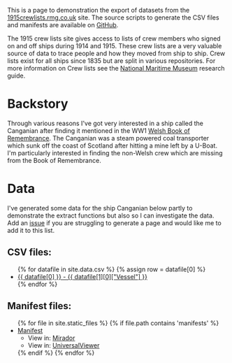 
This is a page to demonstration the export of datasets from the [1915crewlists.rmg.co.uk](https://1915crewlists.rmg.co.uk) site. The source scripts to generate the CSV files and manifests are available on [GitHub](https://github.com/glenrobson/1915crewlists/).

The 1915 crew lists site gives access to lists of crew members who signed on and off ships during 1914 and 1915. These crew lists are a very valuable source of data to trace people and how they moved from ship to ship. Crew lists exist for all ships since 1835 but are split in various repositories. For more information on Crew lists see the [National Maritime Museum](https://www.rmg.co.uk/discover/researchers/research-guides/research-guide-c1-merchant-navy-tracing-people-crew-lists) research guide.

# Backstory

Through various reasons I've got very interested in a ship called the Canganian after finding it mentioned in the WW1 [Welsh Book of Remembrance](http://hdl.handle.net/10107/4642022). The Canganian was a steam powered coal transporter which sunk off the coast of Scotland after hitting a mine left by a U-Boat. I'm particularly interested in finding the non-Welsh crew which are missing from the Book of Remembrance. 

# Data

I've generated some data for the ship Canganian below partly to demonstrate the extract functions but also so I can investigate the data. Add an [issue](https://github.com/glenrobson/1915crewlists/issues) if you are struggling to generate a page and would like me to add it to this list.

## CSV files:

<ul>
    {% for datafile in site.data.csv %}
    {% assign row = datafile[0] %}
      <li>
        <a href="https://github.com/glenrobson/1915crewlists/tree/main/docs/_data/csv/{{ datafile[0] }}.csv">
          {{ datafile[0] }} - {{ datafile[1][0]["Vessel"] }}
        </a>
      </li>
    {% endfor %}
</ul>


## Manifest files:

<ul>
{% for file in site.static_files %}
    {% if file.path contains 'manifests' %}
<li data-url="{{site.baseurl}}{{file.path }}" class="manifest"><a href="{{site.baseurl}}{{ file.path }}">Manifest</a><ul><li>View in: <a href="https://projectmirador.org/embed/?iiif-content={{site.url}}{{site.baseurl}}{{ file.path }}">Mirador</a></li><li>View in: <a href="https://uv-v3.netlify.app/#?c=&m=&s=&cv=&manifest={{site.url}}{{site.baseurl}}{{ file.path }}">UniversalViewer</a></li></ul></li>
    {% endif %}
{% endfor %}
</ul>

<script>
    var manifests = document.getElementsByClassName("manifest")
    var requests = [];
    for (var i = 0; i < manifests.length; i++) {
        var li = manifests[i];
        var xhr = new XMLHttpRequest();
        xhr.open("GET", li.dataset.url, false);
        xhr.onreadystatechange = function(){
            if (xhr.readyState === 4){
                if (xhr.status === 200){
                    console.log("xhr done successfully: " + li.dataset.url);
                    var manifest = JSON.parse(xhr.responseText);

                    li.firstChild.innerHTML = manifest.label.en[0];
                } else {
                    console.log("xhr failed");
                }
            } else {
                console.log("xhr processing going on " + li.dataset.url);
            }
        }
        xhr.send();
        requests.push(xhr);
        console.log("request sent to the server " + li.dataset.url);
    }
</script>
